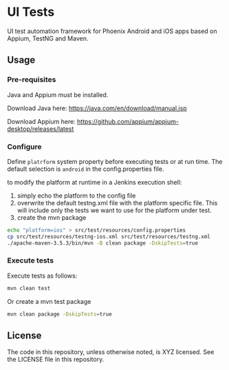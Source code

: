# UI Tests

UI test automation framework for Phoenix Android and iOS apps based on Appium, TestNG and Maven.

## Usage

### Pre-requisites

Java and Appium must be installed.

Download Java here:
https://java.com/en/download/manual.jsp

Download Appium here:
https://github.com/appium/appium-desktop/releases/latest

### Configure

Define `platrform` system property before executing tests or at run time. The default selection is `android` in the config.properties file.

to modify the platform at runtime in a Jenkins execution shell:
1) simply echo the platform to the config file 
2) overwrite the default testng.xml file with the platform specific file.  This will include only the tests we want to use for the platform under test.
3) create the mvn package

```bash
echo "platform=ios" > src/test/resources/config.properties
cp src/test/resources/testng-ios.xml src/test/resources/testng.xml
./apache-maven-3.5.3/bin/mvn -B clean package -DskipTests=true
```

### Execute tests

Execute tests as follows:

```bash
mvn clean test
```

Or create a mvn test package
```bash
mvn clean package -DskipTests=true
```

## License

The code in this repository, unless otherwise noted, is XYZ licensed. See the LICENSE file in this repository.
